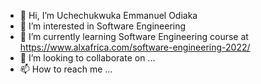- 👋 Hi, I’m Uchechukwuka Emmanuel Odiaka
- 👀 I’m interested in Software Engineering
- 🌱 I’m currently learning Software Engineering course at https://www.alxafrica.com/software-engineering-2022/
- 💞️ I’m looking to collaborate on ...
- 📫 How to reach me ...

<!---
Ucheodiaka/Ucheodiaka is a ✨ special ✨ repository because its `README.md` (this file) appears on your GitHub profile.
You can click the Preview link to take a look at your changes.
--->
